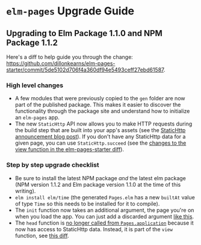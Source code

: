 # `elm-pages` Upgrade Guide

## Upgrading to Elm Package 1.1.0 and NPM Package 1.1.2

Here's a diff to help guide you through the change: https://github.com/dillonkearns/elm-pages-starter/commit/5de5102d706f4a360df94e5493ceff27ebd61587.

### High level changes

- A few modules that were previously copied to the `gen` folder are now part of the published package.
  This makes it easier to discover the functionality through the package site and understand
  how to initialize an `elm-pages` app.
- The new `StaticHttp` API now allows you to make HTTP requests during the build step that are built
  into your app's assets (see the [StaticHttp announcement blog post](http://elm-pages.com/blog/static-http)).
  If you don't have any StaticHttp data for a given page, you can use `StaticHttp.succeed` (see the
  [changes to the view function in the elm-pages-starter diff](https://github.com/dillonkearns/elm-pages-starter/commit/5de5102d706f4a360df94e5493ceff27ebd61587#diff-de84bd170bc37fbce0a7076c0125dd29L110-R142)).


### Step by step upgrade checklist

- Be sure to install the latest NPM package *and* the latest elm package (NPM version 1.1.2 and Elm package version 1.1.0 at
  the time of this writing).
- `elm install elm/time` (the generated `Pages.elm` has a new `builtAt` value of 
    type `Time` so this needs to be installed for it to compile).
- The `init` function now takes an additional argument, the page you're on when you load the app.
  You can just add a discarded argument [like this](https://github.com/dillonkearns/elm-pages-starter/commit/5de5102d706f4a360df94e5493ceff27ebd61587#diff-de84bd170bc37fbce0a7076c0125dd29R60).
- The `head` function is [no longer called from `Pages.application`](https://github.com/dillonkearns/elm-pages-starter/commit/5de5102d706f4a360df94e5493ceff27ebd61587#diff-de84bd170bc37fbce0a7076c0125dd29L64) because it now has access to
  StaticHttp data. Instead, it is part of the `view` function, see [this diff](https://github.com/dillonkearns/elm-pages-starter/commit/5de5102d706f4a360df94e5493ceff27ebd61587#diff-de84bd170bc37fbce0a7076c0125dd29R141).
